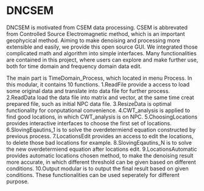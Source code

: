 # DNCSEM
DNCSEM is motivated from CSEM data processing. CSEM is abbrevated from Controlled Source Electromagnetic method, which is an important geophycical method.
Aiming to make denoising and processing more extensible and easily, we provide this open source GUI. We integrated those complicated math and algorithm into simple interfaces.
Many functionalities are contained in this project, where users can explore and make further use, both for time domain and frequency domain data edit.

The main part is TimeDomain_Process, which located in menu Process. In this modular, it contains 10 functions. 
1.ReadFile provide a access to load some original data and translate into data file for further process.
2.ReadData load the data file into matrix and vector, at the same time creat prepared file, such as initial NPC data file. 
3.ResizeData is optimal functionality for conputational convenience.
4.CWT_analysis is applied to find good locations, in which CWT_analysis is on NPC. 
5.ChoosingLocations provides interactive interfaces to choose the first set of locations.
6.SlovingEqautins_1 is to solve the overdetermiend equation constructed by previous process. 
7.LocationsEdit provides an access to edit the locations, to delete those bad locations for example.
8.SlovingEqautins_N is to solve the new overdetermiend equation after locations edit.
9.LocationsAutomatic provides automatic locations chosen method, to make the denoising result more accurate, in which different threshold can be given based on different conditions.
10.Output modular is to output the final result based on given conditions.
These functionalities can be used seperately for different purpose.
